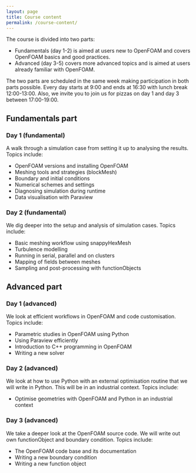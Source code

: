 ```yaml
---
layout: page
title: Course content
permalink: /course-content/
---
```


The course is divided into two parts:

* Fundamentals (day 1-2) is aimed at users new to OpenFOAM and covers OpenFOAM basics and good practices. 
* Advanced (day 3-5) covers more advanced topics and is aimed at users already familiar with OpenFOAM.

The two parts are scheduled in the same week making participation in both parts possible. Every day starts at 9:00 and ends at 16:30 with lunch break 12:00-13:00. Also, we invite you to join us for pizzas on day 1 and day 3 between 17:00-19:00.  

## Fundamentals part
### Day 1 (fundamental)
A walk through a simulation case from setting it up to analysing the results. Topics include:

- OpenFOAM versions and installing OpenFOAM
- Meshing tools and strategies (blockMesh)
- Boundary and initial conditions
- Numerical schemes and settings
- Diagnosing simulation during runtime
- Data visualisation with Paraview

### Day 2 (fundamental)
We dig deeper into the setup and analysis of simulation cases. Topics include:

- Basic meshing workflow using snappyHexMesh
- Turbulence modelling
- Running in serial, parallel and on clusters
- Mapping of fields between meshes
- Sampling and post-processing with functionObjects

## Advanced part

### Day 1 (advanced)
We look at efficient workflows in OpenFOAM and code customisation. Topics include:

- Parametric studies in OpenFOAM using Python
- Using Paraview efficiently
- Introduction to C++ programming in OpenFOAM
- Writing a new solver

### Day 2 (advanced)
We look at how to use Python with an external optimisation routine that we will write in Python. This will be in an industrial context. Topics include:

- Optimise geometries with OpenFOAM and Python in an industrial context

### Day 3 (advanced)
We take a deeper look at the OpenFOAM source code. We will write out own functionObject and boundary condition. Topics include:

- The OpenFOAM code base and its documentation
- Writing a new boundary condition
- Writing a new function object